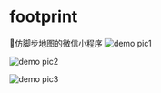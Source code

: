 # footprint
🍏仿脚步地图的微信小程序
![demo pic1](https://github.com/muchinchin/footprint/raw/master/pic/demo1.jpg)

![demo pic2](https://github.com/muchinchin/footprint/raw/master/pic/demo2.jpg)

![demo pic3](https://github.com/muchinchin/footprint/raw/master/pic/demo3.jpg)
